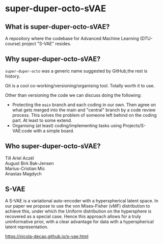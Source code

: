 # super-duper-octo-sVAE

## What is super-duper-octo-sVAE?

A repository where the codebase for Advanced Machine Learning (DTU-course) project "S-VAE" resides.

## Why super-duper-octo-sVAE?

`super-duper-octo` was a generic name suggested by GitHub,the rest is history.  

Git is a cool co-working/versioning/organising tool. Totally worth it to use.  

Other than versioning the code we can discuss doing the following:  
* Protecting the `main` branch and each coding in our own. Then agree on what gets merged into the main and "central" branch by a code review process. This solves the problem of someone left behind on the coding part. At least to some extend. 
* Organising (at least) coding/implementing tasks using Projects/S-VAE:code with a simple board. 

## Who super-duper-octo-sVAE?

Till Ariel Aczél  
August Birk Bak-Jensen  
Marius-Cristian Mic  
Anastas Magdych

## S-VAE

A S-VAE is a variational auto-encoder with a hyperspherical latent space. In our paper we propose to use the von Mises-Fisher (vMF) distribution to achieve this, under which the Uniform distribution on the hypersphere is recovered as a special case. Hence this approach allows for a truly uninformative prior, with a clear advantage for data with a hyperspherical latent representation.


https://nicola-decao.github.io/s-vae.html

